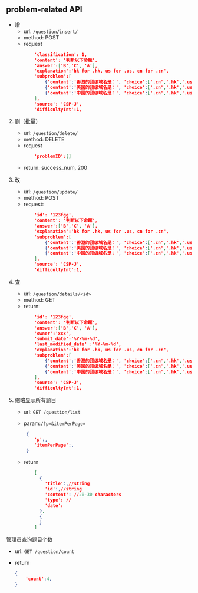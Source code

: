 ## problem-related API

* 增
    * url: `/question/insert/`
    * method: POST
    * request
        ```json
            'classification': 1,
            'content': '判断以下命题',
            'answer':['B','C', 'A'],
            'explanation':'hk for .hk, us for .us, cn for .cn',
            'subproblem':[
                {'content':'香港的顶级域名是：', 'choice':['.cn','.hk','.us','.com']}, 
                {'content':'美国的顶级域名是：', 'choice':['.cn','.hk','.us','.com']}, 
                {'content':'中国的顶级域名是：', 'choice':['.cn','.hk','.us','.com']}, 
            ],
            'source': 'CSP-J',
            'difficultyInt':1,
        ```

2. 删（批量）
    * url: `/question/delete/`
    * method: DELETE
    * request
        ```json
            'problemID':[]
        ```
    * return: success_num, 200

3. 改
    * url: `/question/update/`
    * method: POST
    * request:
        ```json
            'id': '123fgg',
            'content': '判断以下命题',
            'answer':['B','C', 'A'],
            'explanation':'hk for .hk, us for .us, cn for .cn',
            'subproblem':[
                {'content':'香港的顶级域名是：', 'choice':['.cn','.hk','.us','.com']}, 
                {'content':'美国的顶级域名是：', 'choice':['.cn','.hk','.us','.com']}, 
                {'content':'中国的顶级域名是：', 'choice':['.cn','.hk','.us','.com']}, 
            ],
            'source': 'CSP-J',
            'difficultyInt':1,
        ```
4. 查
    * url: `/question/details/<id>`
    * method: GET
    * return:
        ```json
            'id': '123fgg',
            'content': '判断以下命题',
            'answer':['B','C', 'A'],
            'owner':'xxx',
            'submit_date':'%Y-%m-%d',
            'last_modified_date' :'%Y-%m-%d',
            'explanation':'hk for .hk, us for .us, cn for .cn',
            'subproblem':[
                {'content':'香港的顶级域名是：', 'choice':['.cn','.hk','.us','.com']}, 
                {'content':'美国的顶级域名是：', 'choice':['.cn','.hk','.us','.com']}, 
                {'content':'中国的顶级域名是：', 'choice':['.cn','.hk','.us','.com']}, 
            ],
            'source': 'CSP-J',
            'difficultyInt':1,
        ```

5. 缩略显示所有题目

   * url: `GET /question/list`

   * param:`/?p=&itemPerPage=`
      ```json
       {
          'p':,
          'itemPerPage':,
       }
      ```
      
   * return
   
       ```json
           [
             {
               'title':,//string
               'id':,//string
               'content': //20-30 characters
               'type': //
               'date':
             },
             {
             }
           ]
       ```

管理员查询题目个数

* url: `GET /question/count`
* return

  ```json
  {
      'count':4,
  }
  ```
